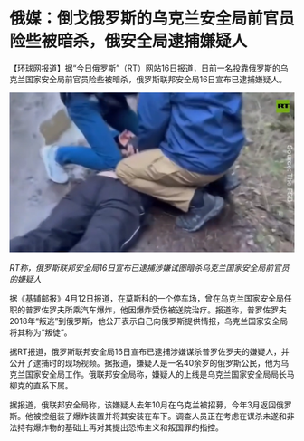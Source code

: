 # 俄媒：倒戈俄罗斯的乌克兰安全局前官员险些被暗杀，俄安全局逮捕嫌疑人

【环球网报道】据“今日俄罗斯”（RT）网站16日报道，日前一名投靠俄罗斯的乌克兰国家安全局前官员险些被暗杀，俄罗斯联邦安全局16日宣布已逮捕嫌疑人。

![7911bab746e0882c56d98caa1de861d1.jpg](https://raw.githubusercontent.com/qqhsx/qqnews_image/main/2024/04/16/俄媒：倒戈俄罗斯的乌克兰安全局前官员险些被暗杀，俄安全局逮捕嫌疑人/7911bab746e0882c56d98caa1de861d1.jpg)

_RT称，俄罗斯联邦安全局16日宣布已逮捕涉嫌试图暗杀乌克兰国家安全局前官员的嫌疑人_

据《基辅邮报》4月12日报道，在莫斯科的一个停车场，曾在乌克兰国家安全局任职的普罗佐罗夫所乘汽车爆炸，他因爆炸受伤被送院治疗。报道称，普罗佐罗夫2018年“叛逃”到俄罗斯，他公开表示自己向俄罗斯提供情报，乌克兰国家安全局将其称为“叛徒”。

据RT报道，俄罗斯联邦安全局16日宣布已逮捕涉嫌谋杀普罗佐罗夫的嫌疑人，并公开了逮捕时的现场视频。据报道，嫌疑人是一名40余岁的俄罗斯公民，他为乌克兰国家安全局工作。俄联邦安全局称，嫌疑人的上线是乌克兰国家安全局局长马柳克的直系下属。

据报道，俄联邦安全局称，该嫌疑人去年10月在乌克兰被招募，今年3月返回俄罗斯。他被控组装了爆炸装置并将其安装在车下。调查人员正在考虑在谋杀未遂和非法持有爆炸物的基础上再对其提出恐怖主义和叛国罪的指控。

